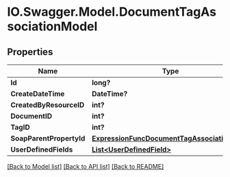 # IO.Swagger.Model.DocumentTagAssociationModel
## Properties

Name | Type | Description | Notes
------------ | ------------- | ------------- | -------------
**Id** | **long?** |  | [optional] 
**CreateDateTime** | **DateTime?** |  | [optional] 
**CreatedByResourceID** | **int?** |  | [optional] 
**DocumentID** | **int?** |  | [optional] 
**TagID** | **int?** |  | [optional] 
**SoapParentPropertyId** | [**ExpressionFuncDocumentTagAssociationInt64**](ExpressionFuncDocumentTagAssociationInt64.md) |  | [optional] 
**UserDefinedFields** | [**List&lt;UserDefinedField&gt;**](UserDefinedField.md) |  | [optional] 

[[Back to Model list]](../README.md#documentation-for-models) [[Back to API list]](../README.md#documentation-for-api-endpoints) [[Back to README]](../README.md)

